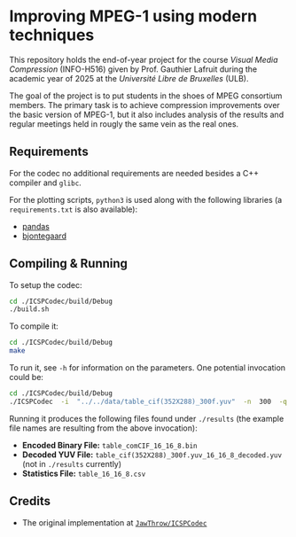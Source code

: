 # Improving MPEG-1 using modern techniques

This repository holds the end-of-year project for the course *Visual Media
Compression* (INFO-H516) given by Prof. Gauthier Lafruit during the academic
year of 2025 at the *Université Libre de Bruxelles* (ULB).

The goal of the project is to put students in the shoes of MPEG consortium
members. The primary task is to achieve compression improvements over the
basic version of MPEG-1, but it also includes analysis of the results and
regular meetings held in rougly the same vein as the real ones.

## Requirements

For the codec no additional requirements are needed besides a C++ compiler
and `glibc`.

For the plotting scripts, `python3` is used along with the following libraries (a
`requirements.txt` is also available):

- [pandas](https://pandas.pydata.org/)
- [bjontegaard](https://github.com/FAU-LMS/bjontegaard)

## Compiling & Running

To setup the codec:

```bash
cd ./ICSPCodec/build/Debug
./build.sh
```

To compile it:

```bash
cd ./ICSPCodec/build/Debug
make
```

To run it, see `-h` for information on the parameters. One potential invocation
could be:

```bash
cd ./ICSPCodec/build/Debug
./ICSPCodec  -i  "../../data/table_cif(352X288)_300f.yuv"  -n  300  -q  16  --intraPeriod  8  --EnMultiThread  0
```

Running it produces the following files found under `./results` (the example
file names are resulting from the above invocation):

-  **Encoded Binary File:**  `table_comCIF_16_16_8.bin`
-  **Decoded YUV File:**  `table_cif(352X288)_300f.yuv_16_16_8_decoded.yuv` (not in `./results` currently)
-  **Statistics File:**  `table_16_16_8.csv`

<!-- ## QP Values -->
<!-- 2 6 20 42 -->

## Credits

- The original implementation at [`JawThrow/ICSPCodec`](https://github.com/JawThrow/ICSPCodec)
